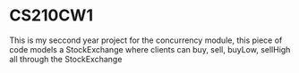 # CS210CW1
This is my seccond year project for the concurrency module, this piece of code models a StockExchange where clients can buy, sell, buyLow, sellHigh all through the StockExchange
